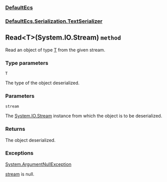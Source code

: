 ### [DefaultEcs](./DefaultEcs.md 'DefaultEcs')
### [DefaultEcs.Serialization.TextSerializer](./DefaultEcs-Serialization-TextSerializer.md 'DefaultEcs.Serialization.TextSerializer')
## Read&lt;T&gt;(System.IO.Stream) `method`
Read an object of type [T](#DefaultEcs-Serialization-TextSerializer-Read-T-(System-IO-Stream)-T 'DefaultEcs.Serialization.TextSerializer.Read&lt;T&gt;(System.IO.Stream).T') from the given stream.
### Type parameters

<a name='DefaultEcs-Serialization-TextSerializer-Read-T-(System-IO-Stream)-T'></a>
`T`

The type of the object deserialized.
### Parameters

<a name='DefaultEcs-Serialization-TextSerializer-Read-T-(System-IO-Stream)-stream'></a>
`stream`

The [System.IO.Stream](https://docs.microsoft.com/en-us/dotnet/api/System.IO.Stream 'System.IO.Stream') instance from which the object is to be deserialized.
### Returns
The object deserialized.
### Exceptions

[System.ArgumentNullException](https://docs.microsoft.com/en-us/dotnet/api/System.ArgumentNullException 'System.ArgumentNullException')

[stream](#DefaultEcs-Serialization-TextSerializer-Read-T-(System-IO-Stream)-stream 'DefaultEcs.Serialization.TextSerializer.Read&lt;T&gt;(System.IO.Stream).stream') is null.
